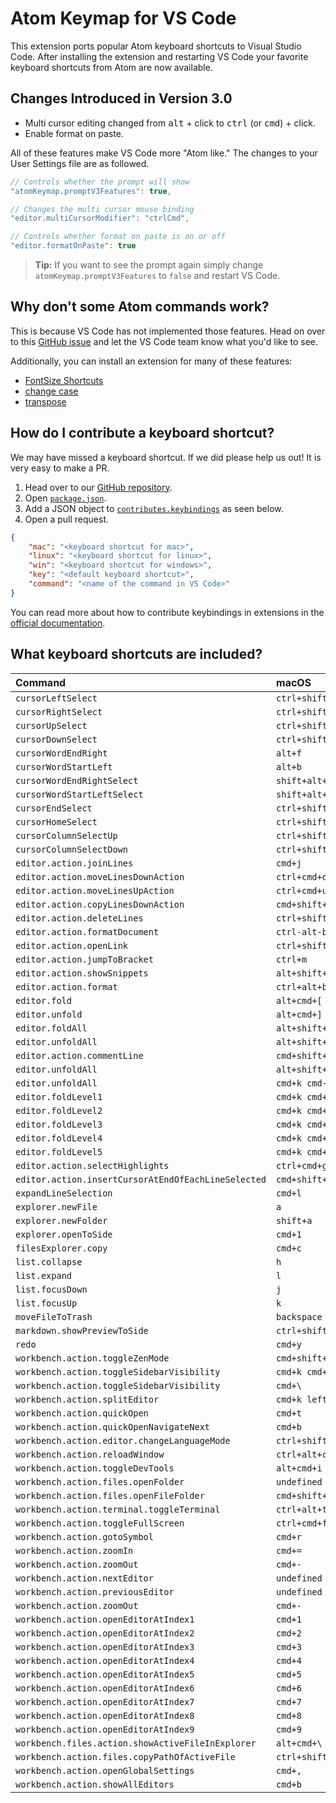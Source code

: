# Atom Keymap for VS Code

This extension ports popular Atom keyboard shortcuts to Visual Studio Code. After installing the extension and restarting VS Code your favorite keyboard shortcuts from Atom are now available. 

## Changes Introduced in Version 3.0

- Multi cursor editing changed from <kbd>alt</kbd> + click to <kbd>ctrl</kbd> (or <kbd>cmd</kbd>) + click. 
- Enable format on paste. 

All of these features make VS Code more "Atom like." The changes to your User Settings file are as followed. 

```javascript
// Controls whether the prompt will show
"atomKeymap.promptV3Features": true,

// Changes the multi cursor mouse binding
"editor.multiCursorModifier": "ctrlCmd",

// Controls whether format on paste is on or off
"editor.formatOnPaste": true
```

>**Tip:** If you want to see the prompt again simply change `atomKeymap.promptV3Features` to `false` and restart VS Code. 

## Why don't some Atom commands work? 

This is because VS Code has not implemented those features. Head on over to this [GitHub issue](https://github.com/microsoft/vscode/issues/14316) and let the VS Code team know what you'd like to see. 

Additionally, you can install an extension for many of these features:

* [FontSize Shortcuts](https://marketplace.visualstudio.com/items?itemName=peterjuras.fontsize-shortcuts)
* [change case](https://marketplace.visualstudio.com/items?itemName=wmaurer.change-case)
* [transpose](https://marketplace.visualstudio.com/items?itemName=v4run.transpose)

## How do I contribute a keyboard shortcut?

We may have missed a keyboard shortcut. If we did please help us out! It is very easy to make a PR. 

1. Head over to our [GitHub repository](https://github.com/waderyan/vscode-atom-keybindings). 
2. Open [`package.json`](https://github.com/waderyan/vscode-atom-keybindings/blob/master/package.json). 
3. Add a JSON object to [`contributes.keybindings`](https://github.com/waderyan/vscode-atom-keybindings/blob/master/package.json#L25) as seen below. 
4. Open a pull request. 

```json
{
    "mac": "<keyboard shortcut for mac>",
    "linux": "<keyboard shortcut for linux>",
    "win": "<keyboard shortcut for windows>",
    "key": "<default keyboard shortcut>",
    "command": "<name of the command in VS Code>"
}
```

You can read more about how to contribute keybindings in extensions in the [official documentation](http://code.visualstudio.com/docs/extensionAPI/extension-points#_contributeskeybindings). 

## What keyboard shortcuts are included?

| Command | macOS | Windows | Linux |
| :------ | :---- | :------ | :---- |
| `cursorLeftSelect` | `ctrl+shift+b` | `ctrl+shift+b` | `ctrl+shift+b` |
| `cursorRightSelect` | `ctrl+shift+f` | `ctrl+shift+f` | `ctrl+shift+f` |
| `cursorUpSelect` | `ctrl+shift+p` | `ctrl+shift+p` | `ctrl+shift+p` |
| `cursorDownSelect` | `ctrl+shift+n` | `ctrl+shift+n` | `ctrl+shift+n` |
| `cursorWordEndRight` | `alt+f` | `alt+f` | `alt+f` |
| `cursorWordStartLeft` | `alt+b` | `alt+b` | `alt+b` |
| `cursorWordEndRightSelect` | `shift+alt+f` | `shift+alt+f` | `shift+alt+f` |
| `cursorWordStartLeftSelect` | `shift+alt+b` | `shift+alt+b` | `shift+alt+b` |
| `cursorEndSelect` | `ctrl+shift+e` | `ctrl+shift+e` | `ctrl+shift+e` |
| `cursorHomeSelect` | `ctrl+shift+a` | `ctrl+shift+a` | `ctrl+shift+a` |
| `cursorColumnSelectUp` | `ctrl+shift+up` | `undefined` | `shift+alt+up` |
| `cursorColumnSelectDown` | `ctrl+shift+down` | `undefined` | `shift+alt+down` |
| `editor.action.joinLines` | `cmd+j` | `ctrl+j` | `ctrl+j` |
| `editor.action.moveLinesDownAction` | `ctrl+cmd+down` | `ctrl+down` | `ctrl+down` |
| `editor.action.moveLinesUpAction` | `ctrl+cmd+up` | `ctrl+up` | `ctrl+up` |
| `editor.action.copyLinesDownAction` | `cmd+shift+d` | `ctrl+shift+d` | `ctrl+shift+d` |
| `editor.action.deleteLines` | `ctrl+shift+k` | `ctrl+shift+k` | `ctrl+shift+k` |
| `editor.action.formatDocument` | `ctrl-alt-b` | `undefined` | `undefined` |
| `editor.action.openLink` | `ctrl+shift+o` | `undefined` | `undefined` |
| `editor.action.jumpToBracket` | `ctrl+m` | `ctrl+m` | `ctrl+m` |
| `editor.action.showSnippets` | `alt+shift+s` | `alt+shift+s` | `alt+shift+s` |
| `editor.action.format` | `ctrl+alt+b` | `alt+shift+f` | `ctrl+shift+i` |
| `editor.fold` | `alt+cmd+[` | `ctrl+alt+/` | `ctrl+alt+/` |
| `editor.unfold` | `alt+cmd+]` | `ctrl+alt+/` | `ctrl+alt+/` |
| `editor.foldAll` | `alt+shift+cmd+[` | `ctrl+alt+[` | `ctrl+alt+[` |
| `editor.unfoldAll` | `alt+shift+cmd+]` | `ctrl+alt+]` | `ctrl+alt+]` |
| `editor.action.commentLine` | `cmd+shift+7` | `undefined` | `undefined` |
| `editor.unfoldAll` | `alt+shift+cmd+]` | `ctrl+alt+]` | `ctrl+alt+]` |
| `editor.unfoldAll` | `cmd+k cmd-0` | `undefined` | `undefined` |
| `editor.foldLevel1` | `cmd+k cmd+1` | `ctrl+k ctrl+1` | `ctrl+k ctrl+1` |
| `editor.foldLevel2` | `cmd+k cmd+2` | `ctrl+k ctrl+2` | `ctrl+k ctrl+2` |
| `editor.foldLevel3` | `cmd+k cmd+3` | `ctrl+k ctrl+3` | `ctrl+k ctrl+3` |
| `editor.foldLevel4` | `cmd+k cmd+4` | `ctrl+k ctrl+4` | `ctrl+k ctrl+4` |
| `editor.foldLevel5` | `cmd+k cmd+5` | `ctrl+k ctrl+5` | `ctrl+k ctrl+5` |
| `editor.action.selectHighlights` | `ctrl+cmd+g` | `alt+f3` | `alt+f3` |
| `editor.action.insertCursorAtEndOfEachLineSelected` | `cmd+shift+l` | `alt+shift+l` | `alt+shift+l` |
| `expandLineSelection` | `cmd+l` | `ctrl+l` | `ctrl+l` |
| `explorer.newFile` | `a` | `a` | `a` |
| `explorer.newFolder` | `shift+a` | `shift+a` | `shift+a` |
| `explorer.openToSide` | `cmd+1` | `ctrl+1` | `ctrl+1` |
| `filesExplorer.copy` | `cmd+c` | `ctrl+c` | `ctrl+c` |
| `list.collapse` | `h` | `h` | `h` |
| `list.expand` | `l` | `l` | `l` |
| `list.focusDown` | `j` | `j` | `j` |
| `list.focusUp` | `k` | `k` | `k` |
| `moveFileToTrash` | `backspace` | `backspace` | `backspace` |
| `markdown.showPreviewToSide` | `ctrl+shift+m` | `ctrl+shift+m` | `ctrl+shift+m` |
| `redo` | `cmd+y` | `ctrl+y` | `ctrl+y` |
| `workbench.action.toggleZenMode` | `cmd+shift+ctrl+f` | `shift+f11` | `shift+f11` |
| `workbench.action.toggleSidebarVisibility` | `cmd+k cmd+b` | `ctrl+k ctrl+b` | `ctrl+k ctrl+b` |
| `workbench.action.toggleSidebarVisibility` | `cmd+\` | `ctrl+\` | `ctrl+\` |
| `workbench.action.splitEditor` | `cmd+k left` | `ctrl+k left` | `ctrl+k left` |
| `workbench.action.quickOpen` | `cmd+t` | `ctrl+t` | `undefined` |
| `workbench.action.quickOpenNavigateNext` | `cmd+b` | `ctrl+b` | `ctrl+b` |
| `workbench.action.editor.changeLanguageMode` | `ctrl+shift+l` | `ctrl+shift+l` | `ctrl+shift+l` |
| `workbench.action.reloadWindow` | `ctrl+alt+cmd+l` | `alt+ctrl+r` | `alt+ctrl+r` |
| `workbench.action.toggleDevTools` | `alt+cmd+i` | `ctrl+alt+i` | `ctrl+alt+i` |
| `workbench.action.files.openFolder` | `undefined` | `ctrl+shift+o` | `ctrl+shift+o` |
| `workbench.action.files.openFileFolder` | `cmd+shift+o` | `undefined` | `undefined` |
| `workbench.action.terminal.toggleTerminal` | `ctrl+alt+t` | `ctrl+` | `ctrl+` |
| `workbench.action.toggleFullScreen` | `ctrl+cmd+f` | `f11` | `f11` |
| `workbench.action.gotoSymbol` | `cmd+r` | `ctrl+r` | `ctrl+r` |
| `workbench.action.zoomIn` | `cmd+=` | `undefined` | `undefined` |
| `workbench.action.zoomOut` | `cmd+-` | `undefined` | `undefined` |
| `workbench.action.nextEditor` | `undefined` | `ctrl+pagedown` | `ctrl+pagedown` |
| `workbench.action.previousEditor` | `undefined` | `ctrl+pageup` | `ctrl+pageup` |
| `workbench.action.zoomOut` | `cmd+-` | `ctrl+-` | `ctrl+-` |
| `workbench.action.openEditorAtIndex1` | `cmd+1` | `alt+1` | `alt+1` |
| `workbench.action.openEditorAtIndex2` | `cmd+2` | `alt+2` | `alt+2` |
| `workbench.action.openEditorAtIndex3` | `cmd+3` | `alt+3` | `alt+3` |
| `workbench.action.openEditorAtIndex4` | `cmd+4` | `alt+4` | `alt+4` |
| `workbench.action.openEditorAtIndex5` | `cmd+5` | `alt+5` | `alt+5` |
| `workbench.action.openEditorAtIndex6` | `cmd+6` | `alt+6` | `alt+6` |
| `workbench.action.openEditorAtIndex7` | `cmd+7` | `alt+7` | `alt+7` |
| `workbench.action.openEditorAtIndex8` | `cmd+8` | `alt+8` | `alt+8` |
| `workbench.action.openEditorAtIndex9` | `cmd+9` | `alt+9` | `alt+9` |
| `workbench.files.action.showActiveFileInExplorer` | `alt+cmd+\` | `ctrl+shift+\` | `ctrl+shift+\` |
| `workbench.action.files.copyPathOfActiveFile` | `ctrl+shift+c` | `ctrl+shift+c` | `ctrl+shift+c` |
| `workbench.action.openGlobalSettings` | `cmd+,` | `ctrl+,` | `ctrl+,` |
| `workbench.action.showAllEditors` | `cmd+b` | `ctrl+b` | `ctrl+b` |

